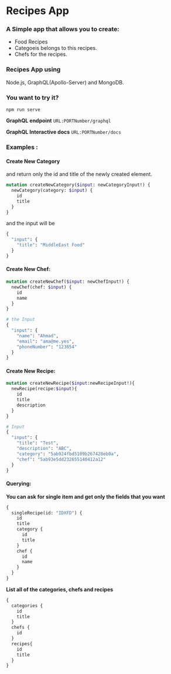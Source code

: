 # Recipes App 
### A Simple app that allows you to create: 
* Food Recipes
* Categoeis belongs to this recipes.
* Chefs for the recipes.

### Recipes App using
Node.js, GraphQL(Apollo-Server) and MongoDB.

### You want to try it?
```
npm run serve
```
**GraphQL endpoint** `URL:PORTNumber/graphql`

**GraphQL Interactive docs** `URL:PORTNumber/docs`

### Examples : 
#### Create New Category
and return only the id and title of the newly created element.
```graphql
mutation createNewCategory($input: newCategoryInput!) {
  newCategory(category: $input) {
    id
    title
  }
}

```
and the input will be 
```graphql
{
  "input": {
    "title": "MiddleEast Food"
  }
}
```

#### Create New Chef:
```graphql
mutation createNewChef($input: newChefInput!) {
  newChef(chef: $input) {
    id
    name
  }
}

# the Input
{
  "input": {
    "name": "Ahmad",
    "email": "ama@me.yes",
    "phoneNumber": "123654"
  }
}
```

#### Create New Recipe:
```graphql
mutation createNewRecipe($input:newRecipeInput!){
  newRecipe(recipe:$input){
    id
    title
    description
  }
}

# Input
{
  "input": {
    "title": "Test",
    "description": "ABC",
    "category": "5ab924fbd5109b267428eb0a",
    "chef": "5ab93e5dd232655140412a12"
  }
}
```

#### Querying:
**You can ask for single item and get only the fields that you want**
```graphql
{
  singleRecipe(id: "IDXFD") {
    id
    title
    category {
      id
      title
    }
    chef {
      id
      name
    }
  }
}
```

**List all of the categories, chefs and recipes**

```graphql
{
  categories {
    id
    title
  }
  chefs {
    id
  }
  recipes{
    id
    title
  }
}
```
